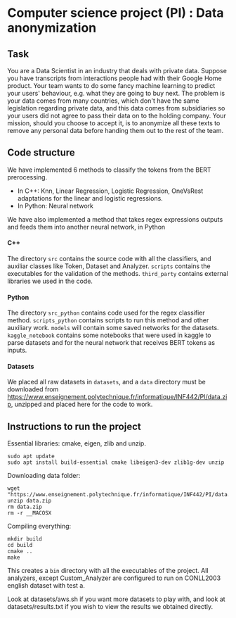 # Computer science project (PI) : Data anonymization

## Task

You are a Data Scientist in an industry that deals with private data. Suppose
you have transcripts from interactions people had with their Google Home product.
Your team wants to do some fancy machine learning to predict your users'
behaviour, e.g. what they are going to buy next. The problem is your data
comes from many countries, which don't have the same legislation regarding
private data, and this data comes from subsidiaries so your users did not agree
to pass their data on to the holding company. Your mission, should you choose
to accept it, is to anonymize all these texts to remove any personal data before
handing them out to the rest of the team.

## Code structure

We have implemented 6 methods to classify the tokens from the BERT prerocessing. 
- In C++: Knn, Linear Regression, Logistic Regression, OneVsRest adaptations for 
the linear and logistic regressions.
- In Python: Neural network

We have also implemented a method that takes regex expressions outputs and feeds
them into another neural network, in Python

#### C++ 

The directory `src` contains the source code with all the classifiers, and auxiliar
classes like Token, Dataset and Analyzer. `scripts` contains the executables for the
validation of the methods. `third_party` contains external libraries we used in the code.

#### Python

The directory `src_python` contains code used for the regex classifier method.
`scripts_python` contains scripts to run this method and other auxiliary work.
`models` will contain some saved networks for the datasets.
`kaggle_notebook` contains some notebooks that were used in kaggle to parse datasets
and for the neural network that receives BERT tokens as inputs.

#### Datasets

We placed all raw datasets in `datasets`, and a `data` directory must be downloaded
from <https://www.enseignement.polytechnique.fr/informatique/INF442/PI/data.zip>,
unzipped and placed here for the code to work. 

## Instructions to run the project

Essential libraries: cmake, eigen, zlib and unzip.

```
sudo apt update
sudo apt install build-essential cmake libeigen3-dev zlib1g-dev unzip
```

Downloading data folder:

```
wget "https://www.enseignement.polytechnique.fr/informatique/INF442/PI/data.zip"
unzip data.zip
rm data.zip
rm -r __MACOSX
```

Compiling everything:

```
mkdir build
cd build
cmake ..
make
```

This creates a `bin` directory with all the executables of the project.
All analyzers, except Custom_Analyzer are configured to run on CONLL2003
english dataset with test a. 

Look at datasets/aws.sh if you want more datasets to play with, and look
at datasets/results.txt if you wish to view the results we obtained directly.
